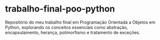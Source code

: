 # trabalho-final-poo-python
Repositório do meu trabalho final em Programação Orientada a Objetos em Python, explorando os conceitos essenciais como abstração, encapsulamento, herança, polimorfismo e tratamento de exceções.
